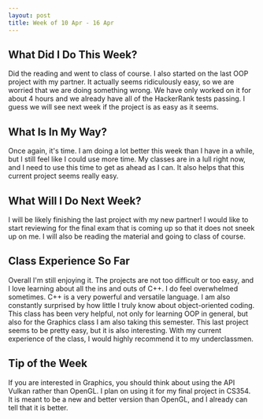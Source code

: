 ```yaml
---
layout: post
title: Week of 10 Apr - 16 Apr
---
```


## What Did I Do This Week?

Did the reading and went to class of course. I also started on the last OOP project with my partner. It actually seems ridiculously easy, so we are worried that we are doing something wrong. We have only worked on it for about 4 hours and we already have all of the HackerRank tests passing. I guess we will see next week if the project is as easy as it seems.

## What Is In My Way?

Once again, it's time. I am doing a lot better this week than I have in a while, but I still feel like I could use more time. My classes are in a lull right now, and I need to use this time to get as ahead as I can. It also helps that this current project seems really easy.

## What Will I Do Next Week?

I will be likely finishing the last project with my new partner! I would like to start reviewing for the final exam that is coming up so that it does not sneek up on me. I will also be reading the material and going to class of course.

## Class Experience So Far

Overall I'm still enjoying it. The projects are not too difficult or too easy, and I love learning about all the ins and outs of C++. I do feel overwhelmed sometimes. C++ is a very powerful and versatile language. I am also constantly surprised by how little I truly know about object-oriented coding. This class has been very helpful, not only for learning OOP in general, but also for the Graphics class I am also taking this semester. This last project seems to be pretty easy, but it is also interesting. With my current experience of the class, I would highly recommend it to my underclassmen.

## Tip of the Week

If you are interested in Graphics, you should think about using the API Vulkan rather than OpenGL. I plan on using it for my final project in CS354. It is meant to be a new and better version than OpenGL, and I already can tell that it is better.
